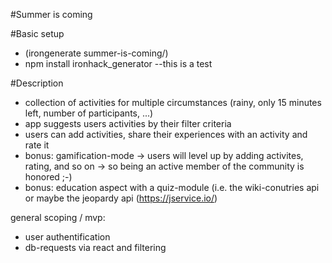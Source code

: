 #Summer is coming

#Basic setup
- (irongenerate summer-is-coming/)
- npm install ironhack_generator
--this is a test




#Description
- collection of activities for multiple circumstances (rainy, only 15 minutes left, number of participants, ...)
- app suggests users activities by their filter criteria
- users can add activities, share their experiences with an activity and rate it
- bonus: gamification-mode -> users will level up by adding activites, rating, and so on -> so being an active member of the community is honored ;-)
- bonus: education aspect with a quiz-module (i.e. the wiki-conutries api or maybe the jeopardy api (https://jservice.io/)

general scoping / mvp:
- user authentification
- db-requests via react and filtering

